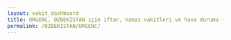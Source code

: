 ```yaml
---
layout: vakit_dashboard
title: URGENC, OZBEKISTAN için iftar, namaz vakitleri ve hava durumu - ilçe/eyalet seç
permalink: /OZBEKISTAN/URGENC/
---
```


<script type="text/javascript">
  var GLOBAL_COUNTRY = 'OZBEKISTAN';
  var GLOBAL_CITY = 'URGENC';
  var GLOBAL_STATE = '';
  var lat = 72;
  var lon = 21;
</script>
